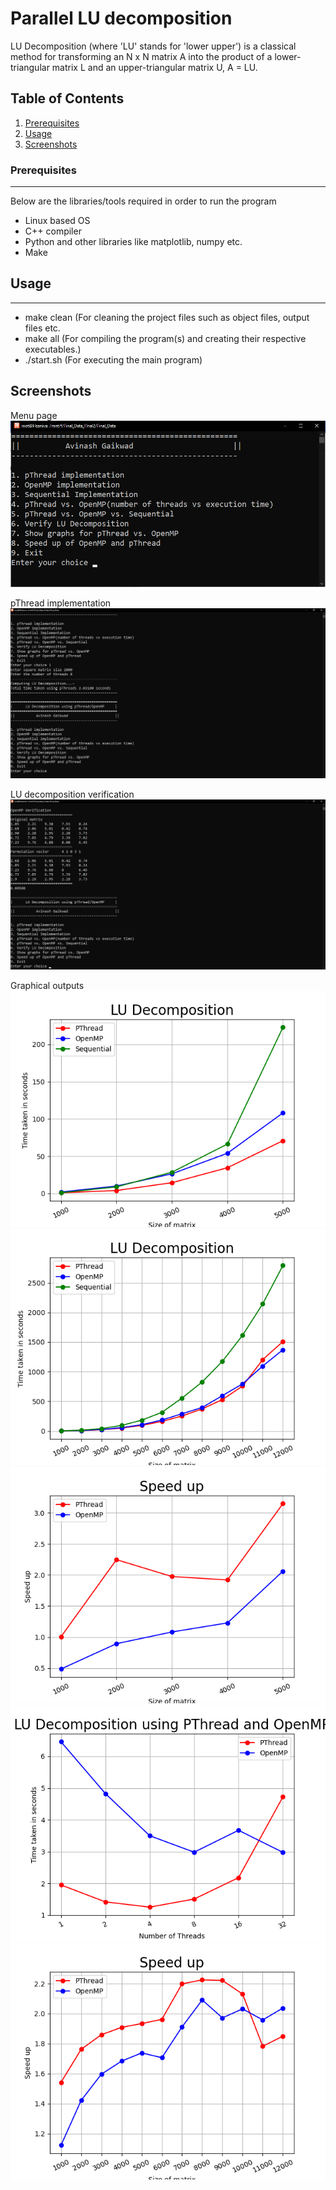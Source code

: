 # Parallel LU decomposition
LU Decomposition (where 'LU' stands for 'lower upper') is a classical method for transforming an N x N matrix A into the product of a lower-triangular matrix L and an upper-triangular matrix U, A = LU.

## Table of Contents
1. [Prerequisites](#prerequisites)
2. [Usage](#usage)
3. [Screenshots](#screenshots)

<a name="prerequisites"></a>
### Prerequisites
***
Below are the libraries/tools required in order to run the program
* Linux based OS
* C++ compiler
* Python and other libraries like matplotlib, numpy etc.
* Make

<a name="usage"></a>
## Usage
***
* make clean (For cleaning the project files such as object files, output files etc.
* make all (For compiling the program(s) and creating their respective executables.)
* ./start.sh (For executing the main program)

<a name="screenshots"></a>
## Screenshots
Menu page
![Main](./images/main.png)

pThread implementation
![ss1](./images/execution1.png)

LU decomposition verification
![ss2](./images/execution2.png)

Graphical outputs
![ss3](./images/size_vs_time.png)
![ss4](./images/size_vs_time_speedup.png)
![ss5](./images/speedup.png)
![ss6](./images/thread_vs_time.png)
![ss7](./images/thread_vs_time_speedup.png)
